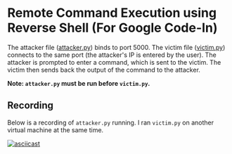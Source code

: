 # Remote Command Execution using Reverse Shell (For Google Code-In)

The attacker file ([attacker.py](./attacker.py)) binds to port 5000. The victim file ([victim.py](./victim.py)) connects to the same port (the attacker's IP is entered by the user). The attacker is prompted to enter a command, which is sent to the victim. The victim then sends back the output of the command to the attacker.

**Note: `attacker.py` must be run before `victim.py`.**


## Recording

Below is a recording of `attacker.py` running. I ran `victim.py` on another virtual machine at the same time.

[![asciicast](https://asciinema.org/a/294613.svg)](https://asciinema.org/a/294613)